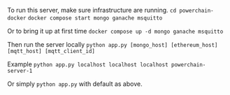 To run this server, make sure infrastructure are running.
`cd powerchain-docker`
`docker compose start mongo ganache msquitto`

Or to bring it up at first time
`docker compose up -d mongo ganache msquitto`


Then run the server locally
`python app.py [mongo_host] [ethereum_host] [mqtt_host] [mqtt_client_id]`

Example
`python app.py localhost localhost localhost powerchain-server-1`


Or simply
`python app.py` with default as above.

